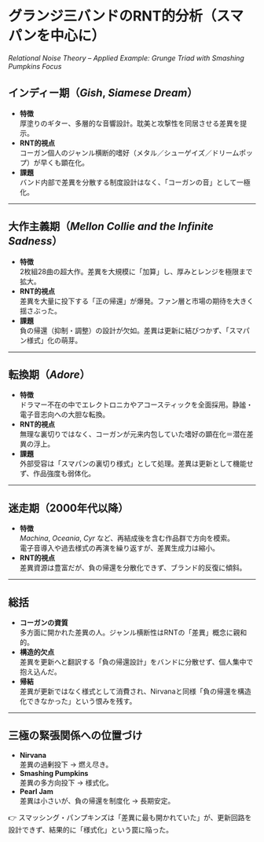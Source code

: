 # グランジ三バンドのRNT的分析（スマパンを中心に）  
*Relational Noise Theory – Applied Example: Grunge Triad with Smashing Pumpkins Focus*  

## インディー期（*Gish*, *Siamese Dream*）
- **特徴**  
  厚塗りのギター、多層的な音響設計。耽美と攻撃性を同居させる差異を提示。  
- **RNT的視点**  
  コーガン個人のジャンル横断的嗜好（メタル／シューゲイズ／ドリームポップ）が早くも顕在化。  
- **課題**  
  バンド内部で差異を分散する制度設計はなく、「コーガンの音」として一極化。  

---

## 大作主義期（*Mellon Collie and the Infinite Sadness*）
- **特徴**  
  2枚組28曲の超大作。差異を大規模に「加算」し、厚みとレンジを極限まで拡大。  
- **RNT的視点**  
  差異を大量に投下する「正の帰還」が爆発。ファン層と市場の期待を大きく揺さぶった。  
- **課題**  
  負の帰還（抑制・調整）の設計が欠如。差異は更新に結びつかず、「スマパン様式」化の萌芽。  

---

## 転換期（*Adore*）
- **特徴**  
  ドラマー不在の中でエレクトロニカやアコースティックを全面採用。静謐・電子音志向への大胆な転換。  
- **RNT的視点**  
  無理な裏切りではなく、コーガンが元来内包していた嗜好の顕在化＝潜在差異の浮上。  
- **課題**  
  外部受容は「スマパンの裏切り様式」として処理。差異は更新として機能せず、作品強度も弱体化。  

---

## 迷走期（2000年代以降）
- **特徴**  
  *Machina*, *Oceania*, *Cyr* など、再結成後を含む作品群で方向を模索。  
  電子音導入や過去様式の再演を繰り返すが、差異生成力は縮小。  
- **RNT的視点**  
  差異資源は豊富だが、負の帰還を分散化できず、ブランド的反復に傾斜。  

---

## 総括
- **コーガンの資質**  
  多方面に開かれた差異の人。ジャンル横断性はRNTの「差異」概念に親和的。  
- **構造的欠点**  
  差異を更新へと翻訳する「負の帰還設計」をバンドに分散せず、個人集中で抱え込んだ。  
- **帰結**  
  差異が更新ではなく様式として消費され、Nirvanaと同様「負の帰還を構造化できなかった」という恨みを残す。  

---

## 三極の緊張関係への位置づけ
- **Nirvana**  
  差異の過剰投下 → 燃え尽き。  
- **Smashing Pumpkins**  
  差異の多方向投下 → 様式化。  
- **Pearl Jam**  
  差異は小さいが、負の帰還を制度化 → 長期安定。  

👉 スマッシング・パンプキンズは「差異に最も開かれていた」が、更新回路を設計できず、結果的に「様式化」という罠に陥った。  
